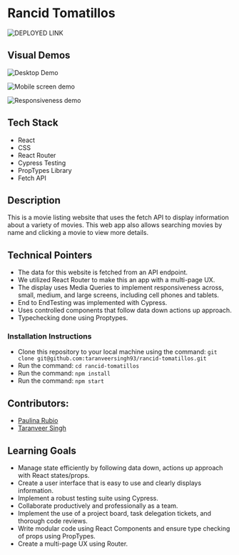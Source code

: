 # Rancid Tomatillos

![DEPLOYED LINK](https://taranveersingh93.github.io/rancid-tomatillos/)


## Visual Demos

![Desktop Demo](https://user-images.githubusercontent.com/122247155/253751730-15f24c74-e86c-4322-96ac-041af672b4c4.gif)

![Mobile screen demo](https://user-images.githubusercontent.com/122247155/253751768-da60da6b-c137-492c-ae45-a400973f5eaa.gif)

![Responsiveness demo](https://user-images.githubusercontent.com/122247155/253751888-c1afe2d3-c203-4ef0-af06-6f5f8ff19c6c.gif)


## Tech Stack

- React 
- CSS
- React Router 
- Cypress Testing
- PropTypes Library
- Fetch API


## Description

This is a movie listing website that uses the fetch API to display information about a variety of movies. This web app also allows searching movies by name and clicking a movie to view more details.


## Technical Pointers

- The data for this website is fetched from an API endpoint. 
- We utilized React Router to make this an app with a multi-page UX.
- The display uses Media Queries to implement responsiveness across, small, medium, and large screens, including cell phones and tablets. 
- End to EndTesting was implemented with Cypress.
- Uses controlled components that follow data down actions up approach.
- Typechecking done using Proptypes.


### Installation Instructions

- Clone this repository to your local machine using the command: `git clone git@github.com:taranveersingh93/rancid-tomatillos.git`
- Run the command: `cd rancid-tomatillos`
- Run the command: `npm install`
- Run the command: `npm start`


## Contributors:
- [Paulina Rubio](https://github.com/paulina-isabel)
- [Taranveer Singh](https://github.com/taranveersingh93)


## Learning Goals
- Manage state efficiently by following data down, actions up approach with React states/props.
- Create a user interface that is easy to use and clearly displays information.
- Implement a robust testing suite using Cypress.
- Collaborate productively and professionally as a team. 
- Implement the use of a project board, task delegation tickets, and thorough code reviews.
- Write modular code using React Components and ensure type checking of props using PropTypes.
- Create a multi-page UX using Router.